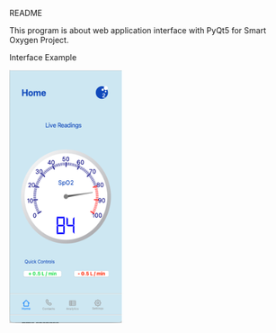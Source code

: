 README

This program is about web application interface with PyQt5 for Smart Oxygen Project. 

Interface Example
<div align=left><img width="200" height="450" src="https://github.com/Tanlion/SPO2/blob/master/Interface.png"/></div>
